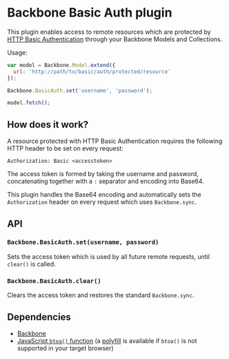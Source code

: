 # Backbone Basic Auth plugin

This plugin enables access to remote resources which are protected by [HTTP Basic Authentication](http://www.ietf.org/rfc/rfc2617.txt) through your Backbone Models and Collections.

Usage:

``` js
var model = Backbone.Model.extend({
  url: 'http://path/to/basic/auth/protected/resource'
});

Backbone.BasicAuth.set('username', 'password');

model.fetch();
```

## How does it work?

A resource protected with HTTP Basic Authentication requires the following HTTP header to be set on every request:

```
Authorization: Basic <accesstoken>
```

The access token is formed by taking the username and password, concatenating together with a `:` separator and encoding into Base64.

This plugin handles the Base64 encoding and automatically sets the `Authorization` header on every request which uses `Backbone.sync`.

## API

### `Backbone.BasicAuth.set(username, password)`

Sets the access token which is used by all future remote requests, until `clear()` is called.

### `Backbone.BasicAuth.clear()`

Clears the access token and restores the standard `Backbone.sync`.

## Dependencies

 - [Backbone](http://backbonejs.org)
 - [JavaScript `btoa()` function](https://developer.mozilla.org/en-US/docs/DOM/window.btoa) (a [polyfill](https://github.com/davidchambers/Base64.js) is available if `btoa()` is not supported in your target browser)
